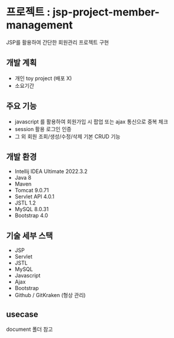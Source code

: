 # 프로젝트 : jsp-project-member-management
JSP를 활용하여 간단한 회원관리 프로젝트 구현

## 개발 계획

* 개인 toy project (배포 X)
* 소요기간

## 주요 기능

* javascript 를 활용하여 회원가입 시 팝업 또는 ajax 통신으로 중복 체크
* session 활용 로그인 인증
* 그 외 회원 조회/생성/수정/삭제 기본 CRUD 기능

## 개발 환경

* Intellij IDEA Ultimate 2022.3.2
* Java 8
* Maven
* Tomcat 9.0.71
* Servlet API 4.0.1
* JSTL 1.2
* MySQL 8.0.31
* Bootstrap 4.0

## 기술 세부 스택

* JSP
* Servlet
* JSTL
* MySQL
* Javascript
* Ajax
* Bootstrap
* Github / GitKraken (형상 관리)

## usecase
document 폴더 참고
